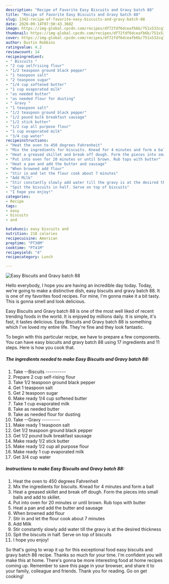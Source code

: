 ```yaml
---
description: "Recipe of Favorite Easy Biscuits and Gravy batch 88"
title: "Recipe of Favorite Easy Biscuits and Gravy batch 88"
slug: 1342-recipe-of-favorite-easy-biscuits-and-gravy-batch-88
date: 2020-09-14T07:50:43.360Z
image: https://img-global.cpcdn.com/recipes/df72fdf6dceafb6b/751x532cq70/easy-biscuits-and-gravy-batch-88-recipe-main-photo.jpg
thumbnail: https://img-global.cpcdn.com/recipes/df72fdf6dceafb6b/751x532cq70/easy-biscuits-and-gravy-batch-88-recipe-main-photo.jpg
cover: https://img-global.cpcdn.com/recipes/df72fdf6dceafb6b/751x532cq70/easy-biscuits-and-gravy-batch-88-recipe-main-photo.jpg
author: Dustin Robbins
ratingvalue: 4.2
reviewcount: 14
recipeingredient:
- " Biscuits "
- "2 cup selfrising flour"
- "1/2 teaspoon ground black pepper"
- "1 teaspoon salt"
- "2 teaspoon sugar"
- "1/4 cup softened butter"
- "1 cup evaporated milk"
- "as needed butter"
- "as needed flour for dusting"
- " Gravy "
- "1 teaspoon salt"
- "1/2 teaspoon ground black pepper"
- "1/2 pound bulk breakfast sausage"
- "1/2 stick butter"
- "1/2 cup all purpose flour"
- "1 cup evaporated milk"
- "3/4 cup water"
recipeinstructions:
- "Heat the oven to 450 degrees Fahrenheit"
- "Mix the ingredients for biscuits. Knead for 4 minutes and form a ball"
- "Heat a greased skillet and break off dough. Form the pieces into small balls and add to skillet."
- "Put into oven for 20 minutes or until brown. Rub tops with butter"
- "Heat a pan and add the butter and sausage"
- "When browned add flour"
- "Stir in and let the flour cook about 7 minutes"
- "Add Milk"
- "Stir constantly slowly add water till the gravy is at the desired thickness"
- "Spit the biscuits in half. Serve on top of biscuits"
- "I hope you enjoy!"
categories:
- Recipe
tags:
- easy
- biscuits
- and

katakunci: easy biscuits and 
nutrition: 210 calories
recipecuisine: American
preptime: "PT30M"
cooktime: "PT41M"
recipeyield: "4"
recipecategory: Lunch

---
```



![Easy Biscuits and Gravy batch 88](https://img-global.cpcdn.com/recipes/df72fdf6dceafb6b/751x532cq70/easy-biscuits-and-gravy-batch-88-recipe-main-photo.jpg)

Hello everybody, I hope you are having an incredible day today. Today, we're going to make a distinctive dish, easy biscuits and gravy batch 88. It is one of my favorites food recipes. For mine, I'm gonna make it a bit tasty. This is gonna smell and look delicious.

Easy Biscuits and Gravy batch 88 is one of the most well liked of recent trending foods in the world. It is enjoyed by millions daily. It is simple, it's fast, it tastes delicious. Easy Biscuits and Gravy batch 88 is something which I've loved my entire life. They're fine and they look fantastic.




To begin with this particular recipe, we have to prepare a few components. You can have easy biscuits and gravy batch 88 using 17 ingredients and 11 steps. Here is how you cook that.

<!--inarticleads1-->

##### The ingredients needed to make Easy Biscuits and Gravy batch 88:

1. Take  --Biscuits ----------
1. Prepare 2 cup self-rising flour
1. Take 1/2 teaspoon ground black pepper
1. Get 1 teaspoon salt
1. Get 2 teaspoon sugar
1. Make ready 1/4 cup softened butter
1. Take 1 cup evaporated milk
1. Take as needed butter
1. Take as needed flour for dusting
1. Take  --Gravy ---------
1. Make ready 1 teaspoon salt
1. Get 1/2 teaspoon ground black pepper
1. Get 1/2 pound bulk breakfast sausage
1. Make ready 1/2 stick butter
1. Make ready 1/2 cup all purpose flour
1. Make ready 1 cup evaporated milk
1. Get 3/4 cup water




<!--inarticleads2-->

##### Instructions to make Easy Biscuits and Gravy batch 88:

1. Heat the oven to 450 degrees Fahrenheit
1. Mix the ingredients for biscuits. Knead for 4 minutes and form a ball
1. Heat a greased skillet and break off dough. Form the pieces into small balls and add to skillet.
1. Put into oven for 20 minutes or until brown. Rub tops with butter
1. Heat a pan and add the butter and sausage
1. When browned add flour
1. Stir in and let the flour cook about 7 minutes
1. Add Milk
1. Stir constantly slowly add water till the gravy is at the desired thickness
1. Spit the biscuits in half. Serve on top of biscuits
1. I hope you enjoy!




So that's going to wrap it up for this exceptional food easy biscuits and gravy batch 88 recipe. Thanks so much for your time. I'm confident you will make this at home. There's gonna be more interesting food at home recipes coming up. Remember to save this page in your browser, and share it to your family, colleague and friends. Thank you for reading. Go on get cooking!
